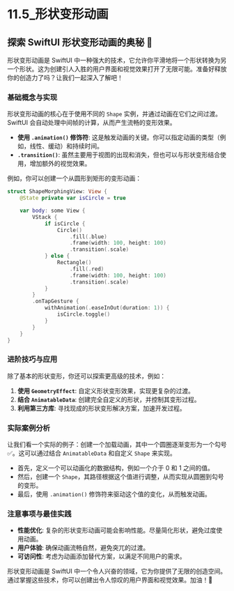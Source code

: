 ﻿# 11.5_形状变形动画

## 探索 SwiftUI 形状变形动画的奥秘 🚀

形状变形动画是 SwiftUI 中一种强大的技术，它允许你平滑地将一个形状转换为另一个形状。这为创建引人入胜的用户界面和视觉效果打开了无限可能。准备好释放你的创造力了吗？让我们一起深入了解吧！

### 基础概念与实现

形状变形动画的核心在于使用不同的 `Shape` 实例，并通过动画在它们之间过渡。SwiftUI 会自动处理中间帧的计算，从而产生流畅的变形效果。

*   **使用 `.animation()` 修饰符**: 这是触发动画的关键。你可以指定动画的类型（例如，线性、缓动）和持续时间。
*   **`.transition()`**: 虽然主要用于视图的出现和消失，但也可以与形状变形结合使用，增加额外的视觉效果。

例如，你可以创建一个从圆形到矩形的变形动画：

```swift
struct ShapeMorphingView: View {
    @State private var isCircle = true

    var body: some View {
        VStack {
            if isCircle {
                Circle()
                    .fill(.blue)
                    .frame(width: 100, height: 100)
                    .transition(.scale)
            } else {
                Rectangle()
                    .fill(.red)
                    .frame(width: 100, height: 100)
                    .transition(.scale)
            }
        }
        .onTapGesture {
            withAnimation(.easeInOut(duration: 1)) {
                isCircle.toggle()
            }
        }
    }
}
```

### 进阶技巧与应用

除了基本的形状变形，你还可以探索更高级的技术，例如：

1.  **使用 `GeometryEffect`**: 自定义形状变形效果，实现更复杂的过渡。
2.  **结合 `AnimatableData`**: 创建完全自定义的形状，并控制其变形过程。
3.  **利用第三方库**: 寻找现成的形状变形解决方案，加速开发过程。

### 实际案例分析

让我们看一个实际的例子：创建一个加载动画，其中一个圆圈逐渐变形为一个勾号 ✅。这可以通过结合 `AnimatableData` 和自定义 `Shape` 来实现。

*   首先，定义一个可以动画化的数据结构，例如一个介于 0 和 1 之间的值。
*   然后，创建一个 `Shape`，其路径根据这个值进行调整，从而实现从圆圈到勾号的变形。
*   最后，使用 `.animation()` 修饰符来驱动这个值的变化，从而触发动画。

### 注意事项与最佳实践

*   **性能优化**: 复杂的形状变形动画可能会影响性能。尽量简化形状，避免过度使用动画。
*   **用户体验**: 确保动画流畅自然，避免突兀的过渡。
*   **可访问性**: 考虑为动画添加替代方案，以满足不同用户的需求。

形状变形动画是 SwiftUI 中一个令人兴奋的领域，它为你提供了无限的创造空间。通过掌握这些技术，你可以创建出令人惊叹的用户界面和视觉效果。加油！💪


